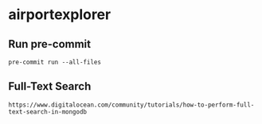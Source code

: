 # airportexplorer

## Run pre-commit

```
pre-commit run --all-files
```

## Full-Text Search

```
https://www.digitalocean.com/community/tutorials/how-to-perform-full-text-search-in-mongodb
```